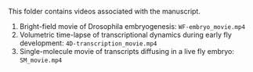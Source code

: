 This folder contains videos associated with the manuscript.


1. Bright-field movie of Drosophila embryogenesis: `WF-embryo_movie.mp4`
2. Volumetric time-lapse of transcriptional dynamics during early fly development: `4D-transcription_movie.mp4`
3. Single-molecule movie of transcripts diffusing in a live fly embryo: `SM_movie.mp4`
